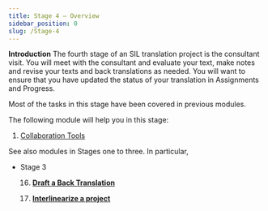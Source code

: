 ```yaml
---
title: Stage 4 – Overview
sidebar_position: 0
slug: /Stage-4
---
```




**Introduction**  The fourth stage of an SIL translation project is the consultant visit. You will meet with the consultant and evaluate your text, make notes and revise your texts and back translations as needed. You will want to ensure that you have updated the status of your translation in Assignments and Progress.


Most of the tasks in this stage have been covered in previous modules.


The following module will help you in this stage:

1. [Collaboration Tools](/20.CT)

See also modules in Stages one to three. In particular,

- Stage 3

    16.  [**Draft a Back Translation**](/16.BT1)


    17.  [**Interlinearize a project**](/17.BT2)

